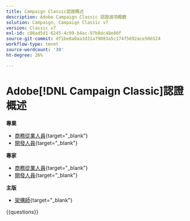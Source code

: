 ```yaml
---
title: Campaign Classic認證概述
description: Adobe Campaign Classic 認證選項概觀
solution: Campaign, Campaign Classic v7
version: Classic v7
exl-id: c80ad5d1-6245-4c99-b4ac-97b8dc48e80f
source-git-commit: df1be8a0aa3d31a79083a5c174f5692ace506524
workflow-type: tm+mt
source-wordcount: '30'
ht-degree: 26%

---
```


# Adobe[!DNL Campaign Classic]認證概述

**專業**

* [商務從業人員](https://certification.adobe.com/certification/campaign-classic-business-practitioner-professional){target="_blank"} <!--AD0-E329-->
* [開發人員](https://certification.adobe.com/certification/developer-professional){target="_blank"} <!--AD0-E331-->

**專家**

* [商務從業人員](https://certification.adobe.com/certification/campaign-classic-business-practitioner-expert){target="_blank"} <!--AD0-E327-->
* [開發人員](https://certification.adobe.com/certification/campaign-classic-developer-expert){target="_blank"} <!--AD0-E330-->

**主版**

* [架構師](https://certification.adobe.com/certification/campaign-classic-architect-master){target="_blank"} <!--AD0-E328-->

{{questions}}


